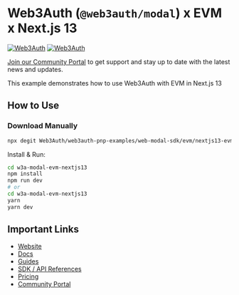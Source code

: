 # Web3Auth (`@web3auth/modal`) x EVM x Next.js 13

[![Web3Auth](https://img.shields.io/badge/Web3Auth-SDK-blue)](https://web3auth.io/docs/sdk/web/modal/)
[![Web3Auth](https://img.shields.io/badge/Web3Auth-Community-cyan)](https://community.web3auth.io)

[Join our Community Portal](https://community.web3auth.io/) to get support and stay up to date with the latest news and updates.

This example demonstrates how to use Web3Auth with EVM in Next.js 13

## How to Use

### Download Manually

```bash
npx degit Web3Auth/web3auth-pnp-examples/web-modal-sdk/evm/nextjs13-evm-modal-example w3a-modal-evm-nextjs13
```

Install & Run:

```bash
cd w3a-modal-evm-nextjs13
npm install
npm run dev
# or
cd w3a-modal-evm-nextjs13
yarn
yarn dev
```

## Important Links

- [Website](https://web3auth.io)
- [Docs](https://web3auth.io/docs)
- [Guides](https://web3auth.io/docs/guides)
- [SDK / API References](https://web3auth.io/docs/sdk)
- [Pricing](https://web3auth.io/pricing.html)
- [Community Portal](https://community.web3auth.io)